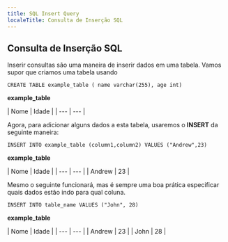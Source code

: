 ```yaml
---
title: SQL Insert Query
localeTitle: Consulta de Inserção SQL
---
```

## Consulta de Inserção SQL

Inserir consultas são uma maneira de inserir dados em uma tabela. Vamos supor que criamos uma tabela usando

`CREATE TABLE example_table ( name varchar(255), age int)`

**example\_table**

| Nome | Idade | | --- | --- |

Agora, para adicionar alguns dados a esta tabela, usaremos o **INSERT** da seguinte maneira:

`INSERT INTO example_table (column1,column2) VALUES ("Andrew",23)`

**example\_table**

| Nome | Idade | | --- | --- | | Andrew | 23 |

Mesmo o seguinte funcionará, mas é sempre uma boa prática especificar quais dados estão indo para qual coluna.

`INSERT INTO table_name VALUES ("John", 28)`

**example\_table**

| Nome | Idade | | --- | --- | | Andrew | 23 | | John | 28 |